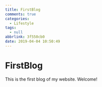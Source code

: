 ```yaml
---
title: FirstBlog
comments: true
categories:
  - Lifestyle
tags:
  - null
abbrlink: 3f550cb0
date: 2019-04-04 10:50:49
---
```


# FirstBlog

This is the first blog of my website. Welcome!
